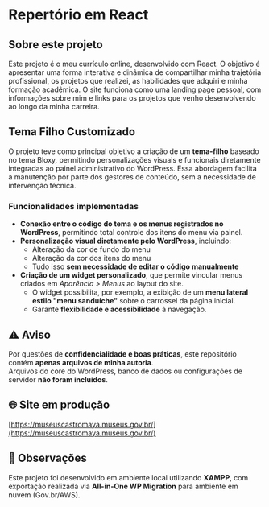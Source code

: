 # Repertório em React

## Sobre este projeto

Este projeto é o meu currículo online, desenvolvido com React. O objetivo é apresentar uma forma interativa e dinâmica de compartilhar minha trajetória profissional, os projetos que realizei, as habilidades que adquiri e minha formação acadêmica. O site funciona como uma landing page pessoal, com informações sobre mim e links para os projetos que venho desenvolvendo ao longo da minha carreira.
## Tema Filho Customizado

O projeto teve como principal objetivo a criação de um **tema-filho** baseado no tema Bloxy, permitindo personalizações visuais e funcionais diretamente integradas ao painel administrativo do WordPress. Essa abordagem facilita a manutenção por parte dos gestores de conteúdo, sem a necessidade de intervenção técnica.

### Funcionalidades implementadas

- **Conexão entre o código do tema e os menus registrados no WordPress**, permitindo total controle dos itens do menu via painel.  
- **Personalização visual diretamente pelo WordPress**, incluindo:  
  - Alteração da cor de fundo do menu  
  - Alteração da cor dos itens do menu  
  - Tudo isso **sem necessidade de editar o código manualmente**  
- **Criação de um widget personalizado**, que permite vincular menus criados em *Aparência > Menus* ao layout do site.  
  - O widget possibilita, por exemplo, a exibição de um **menu lateral estilo "menu sanduíche"** sobre o carrossel da página inicial.  
  - Garante **flexibilidade e acessibilidade** à navegação.

## ⚠️ Aviso

Por questões de **confidencialidade e boas práticas**, este repositório contém **apenas arquivos de minha autoria**.  
Arquivos do core do WordPress, banco de dados ou configurações de servidor **não foram incluídos**.

## 🌐 Site em produção

[https://museuscastromaya.museus.gov.br/](https://museuscastromaya.museus.gov.br/)

## 💬 Observações

Este projeto foi desenvolvido em ambiente local utilizando **XAMPP**, com exportação realizada via **All-in-One WP Migration** para ambiente em nuvem (Gov.br/AWS).
